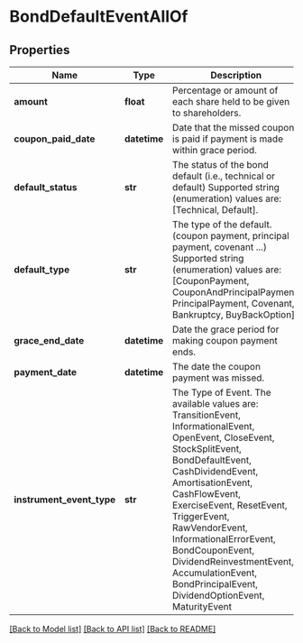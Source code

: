 # BondDefaultEventAllOf


## Properties
Name | Type | Description | Notes
------------ | ------------- | ------------- | -------------
**amount** | **float** | Percentage or amount of each share held to be given to shareholders. | 
**coupon_paid_date** | **datetime** | Date that the missed coupon is paid if payment is made within grace period. | 
**default_status** | **str** | The status of the bond default (i.e., technical or default)    Supported string (enumeration) values are: [Technical, Default]. | 
**default_type** | **str** | The type of the default. (coupon payment, principal payment, covenant ...)    Supported string (enumeration) values are: [CouponPayment, CouponAndPrincipalPayment, PrincipalPayment, Covenant, Bankruptcy, BuyBackOption]. | 
**grace_end_date** | **datetime** | Date the grace period for making coupon payment ends. | 
**payment_date** | **datetime** | The date the coupon payment was missed. | 
**instrument_event_type** | **str** | The Type of Event. The available values are: TransitionEvent, InformationalEvent, OpenEvent, CloseEvent, StockSplitEvent, BondDefaultEvent, CashDividendEvent, AmortisationEvent, CashFlowEvent, ExerciseEvent, ResetEvent, TriggerEvent, RawVendorEvent, InformationalErrorEvent, BondCouponEvent, DividendReinvestmentEvent, AccumulationEvent, BondPrincipalEvent, DividendOptionEvent, MaturityEvent | 

[[Back to Model list]](../README.md#documentation-for-models) [[Back to API list]](../README.md#documentation-for-api-endpoints) [[Back to README]](../README.md)


